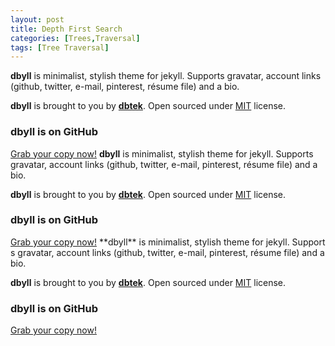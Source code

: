```yaml
---
layout: post
title: Depth First Search
categories: [Trees,Traversal]
tags: [Tree Traversal]
---
```

**dbyll** is minimalist, stylish theme for jekyll. 
Supports gravatar, account links (github, twitter, 
e-mail, pinterest, résume file) and a bio.  

**dbyll** is brought to you by 
**[dbtek](http://ismaildemirbilek.com)**. 
Open sourced under 
[MIT](http://opensource.org/licenses/MIT) license.

### dbyll is on GitHub

<a class="btn btn-default" 
href="https://github.com/dbtek/dbyll">
Grab your copy now!</a>
**dbyll** is minimalist, stylish theme for 
jekyll. Supports gravatar,
 account links (github, twitter, e-mail, 
 pinterest, résume file) and a bio.  

**dbyll** is brought to you by 
**[dbtek](http://ismaildemirbilek.com)**.
 Open sourced under [MIT](http://opensource.org/licenses/MIT) license.

### dbyll is on GitHub

<a class="btn btn-default" href="https://github.com/dbtek/dbyll">
Grab your copy now!</a>
**dbyll** is minimalist, stylish theme for jekyll. Support
s gravatar, account links (github, twitter, e-mail, pinterest, résume file) and a bio.  

**dbyll** is brought to you by **[dbtek](http://ismaildemirbilek.com)**.
 Open sourced under [MIT](http://opensource.org/licenses/MIT) license.

### dbyll is on GitHub

<a class="btn btn-default" href="https://github.com/dbtek/dbyll">
Grab your copy now!</a>


